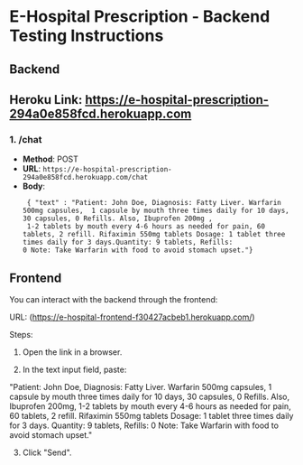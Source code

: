 # E-Hospital Prescription - Backend Testing Instructions

## Backend
## Heroku Link:  https://e-hospital-prescription-294a0e858fcd.herokuapp.com

### 1. /chat 
- **Method**: POST
- **URL**: `https://e-hospital-prescription-294a0e858fcd.herokuapp.com/chat`
- **Body**:   
  ```json{
   { "text" : "Patient: John Doe, Diagnosis: Fatty Liver. Warfarin 500mg capsules,  1 capsule by mouth three times daily for 10 days, 30 capsules, 0 Refills. Also, Ibuprofen 200mg ,
   1-2 tablets by mouth every 4-6 hours as needed for pain, 60 tablets, 2 refill. Rifaximin 550mg tablets Dosage: 1 tablet three times daily for 3 days.Quantity: 9 tablets, Refills:
  0 Note: Take Warfarin with food to avoid stomach upset."}

## Frontend 
You can interact with the backend through the frontend:

URL: (https://e-hospital-frontend-f30427acbeb1.herokuapp.com/)

Steps:

1. Open the link in a browser.

2. In the text input field, paste:

"Patient: John Doe, Diagnosis: Fatty Liver. Warfarin 500mg capsules, 1 capsule by mouth three times daily for 10 days, 30 capsules, 0 Refills. Also, Ibuprofen 200mg, 1-2 tablets by mouth every 4-6 hours as needed for pain, 60 tablets, 2 refill. Rifaximin 550mg tablets Dosage: 1 tablet three times daily for 3 days. Quantity: 9 tablets, Refills: 0 Note: Take Warfarin with food to avoid stomach upset."

3. Click "Send".


    
